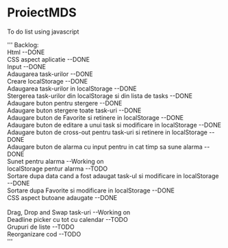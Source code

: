 # ProiectMDS
To do list using javascript

'''
Backlog:<br/>
Html																		                                    	--DONE<br/>
CSS aspect aplicatie											                             				--DONE<br/>
Input																			                                    --DONE<br/>
Adaugarea task-urilor 													                          		--DONE<br/>	
Creare localStorage																                            --DONE<br/>	
Adaugarea task-urilor in localStorage									                    		--DONE<br/>	
Stergerea task-urilor din localStorage si din lista de tasks				        	--DONE<br/>	
Adaugare buton pentru stergere												                      	--DONE<br/>	
Adaugare buton stergere toate task-uri										                   	--DONE<br/>	
Adaugare buton de Favorite si retinere in localStorage 					          		--DONE<br/>	
Adaugare buton de editare a unui task si modificare in localStorage			    	--DONE<br/>	
Adaugare buton de cross-out pentru task-uri si retinere in localStorage		  	--DONE<br/>	
Adaugare buton de alarma cu input pentru in cat timp sa sune alarma				    --DONE<br/>	
Sunet pentru alarma  															                            --Working on<br/>
localStorage pentur alarma                                                    --TODO<br/>
Sortare dupa data cand a fost adaugat task-ul si modificare in localStorage		--DONE<br/>
Sortare dupa Favorite si modificare in localStorage														--DONE<br/>	
CSS aspect butoane adaugate																							      --DONE<br/>	
Drag, Drop and Swap task-uri													                        --Working on<br/>
Deadline picker cu tot cu calendar												                    --TODO <br/>
Grupuri de liste															                               	--TODO <br/>
Reorganizare cod																                              --TODO <br/>
'''

